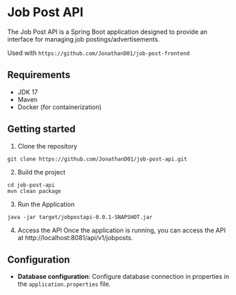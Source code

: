 # Job Post API
The Job Post API is a Spring Boot application designed to provide an interface for managing job postings/advertisements.

Used with `https://github.com/JonathanD01/job-post-frontend`

## Requirements
* JDK 17
* Maven
* Docker (for containerization)


## Getting started

1. Clone the repository
```
git clone https://github.com/JonathanD01/job-post-api.git
```

2. Build the project
```
cd job-post-api
mvn clean package
```

3. Run the Application
```
java -jar target/jobpostapi-0.0.1-SNAPSHOT.jar
```

4. Access the API
Once the application is running, you can access the API at http://localhost:8081/api/v1/jobposts.

## Configuration
* **Database configuration**: Configure database connection in properties in the `application.properties` file.